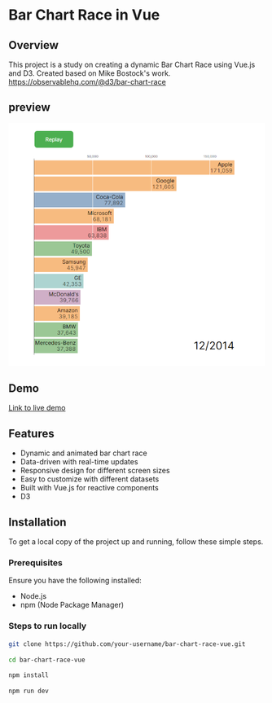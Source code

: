 # Bar Chart Race in Vue

## Overview

This project is a study on creating a dynamic Bar Chart Race using Vue.js and D3. Created based on Mike Bostock's work. https://observablehq.com/@d3/bar-chart-race

## preview

![Bar Chart Race](public/preview-image.png)

## Demo

[Link to live demo](#)

## Features

- Dynamic and animated bar chart race
- Data-driven with real-time updates
- Responsive design for different screen sizes
- Easy to customize with different datasets
- Built with Vue.js for reactive components
- D3

## Installation

To get a local copy of the project up and running, follow these simple steps.

### Prerequisites

Ensure you have the following installed:

- Node.js
- npm (Node Package Manager)

### Steps to run locally

```bash
git clone https://github.com/your-username/bar-chart-race-vue.git
```

```bash
cd bar-chart-race-vue
```

```bash
npm install
```

```bash
npm run dev
```
